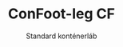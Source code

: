 ---
title: "ConFoot-leg CF"
subtitle: "Standard konténerláb"
mainImage: "/images/products/confoot-leg-cf-main.jpg"
gallery:
  - "/images/products/confoot-leg-cf-1.jpg"
  - "/images/products/confoot-leg-cf-2.jpg"
  - "/images/products/confoot-leg-cf-3.jpg"
shortDescription: "A ConFoot-leg CF a szabványos konténerláb modellünk, amely csökkenti a konténerek mozgatásához és kirakodásához szükséges időt, lehetővé téve, hogy a konténereket kirakodásra várva hagyják, így a sofőröknek nem kell várakozniuk."
technicalDescription: "A CF modell lehetővé teszi, hogy a konténereket további tárolóként használják, miközben bármikor készen állnak a mozgatásra – egyszerűen vezesse a pótkocsit a konténer alá, és az út folytatódik."
videoID: "C2KwnEb-npU"
specifications:
  - name: "Súly"
    value: "24 kg lábonként"
  - name: "Teherbírás"
    value: "34 tonna"
  - name: "Állítási tartomány"
    value: "1 043 mm - 1 448 mm"
  - name: "Anyag"
    value: "Magas minőségű acél"
price: "3.500 EUR"
priceVAT: "4.235 EUR"
pricingNotes: "Tömeges kedvezmények elérhetők. Részletekért vegye fel velünk a kapcsolatot."
buyLink: "/contact"
howToUse: |
  1. Pozícionálja a CF lábat a konténer sarokönteténél
  2. Aktiválja a zárolási mechanizmust
  3. Állítsa be a magasságot szükség szerint 1 043 mm és 1 448 mm között
  4. Ismételje meg minden szükséges sarkon
  5. Engedje le a pótkocsit, és induljon el, így a konténer a lábakon marad
benefits:
  - title: "Időtakarékosság"
    description: "Csökkenti a konténerek mozgatásához és kirakodásához szükséges időt, mivel a konténereket kirakodásra várva lehet hagyni"
  - title: "Sofőr hatékonyság"
    description: "A sofőröknek nem kell várakozniuk kirakodás közben, így más feladatokra is szabadon használhatók"
  - title: "További tárolókapacitás"
    description: "A konténerek útközben további tárolóhelyként is használhatók"
  - title: "Azonnali mozgathatóság"
    description: "A konténerek mindig készen állnak a mozgatásra – egyszerűen vezesse a pótkocsit a konténer alá az út folytatásához"
  - title: "Sokoldalú alkalmazások"
    description: "Alkalmas általános használatra, tárolásra, tartálykonténerekre és különböző iparágakban"
  - title: "Költséghatékonyság"
    description: "Optimalizálja a költségeket és az időfelhasználást a szállítási és tárolási műveletek egyszerűsítésével"
articleContent: |
  ## Mi az a ConFoot-leg CF?

  A ConFoot-leg CF a szabványos konténerláb, melynek célja a szállítás, tárolás és logisztikai műveletek egyszerűsítése. Ez a sokoldalú megoldás csökkenti a konténerek mozgatásához és kirakodásához szükséges időt, lehetővé téve, hogy a konténereket kirakodásra várva lehessen hagyni, így a sofőröknek nem kell várakozniuk. A CF modell átalakítja a szállítmánykonténereket rugalmas, tárolásra alkalmas egységekké, amelyek bármikor készen állnak a mozgatásra.

  ## Fő előnyök a szállítás és logisztika területén

  A ConFoot-leg CF jelentős működési előnyöket kínál a konténerszállítással és logisztikával foglalkozó vállalkozások számára. Azáltal, hogy lehetővé teszi, hogy a konténereket a lábakon várakozva hagyják a kirakodásra, optimalizálható a sofőrök ideje és a járműflotta kihasználtsága. A sofőrök leadhatják a konténereket, és azonnal folytathatják következő feladatukat, megszüntetve a rakodási és kirakodási műveletek során jelentkező költséges várakozási időket.

  Ezen kívül, a CF lábakkal felszerelt konténerek értékes további tárolóhelyként is szolgálhatnak, amikor nem úton vannak. Bármikor készen állnak a mozgatásra – egyszerűen vezessen egy pótkocsit a konténer alá, és folytassa az utat. Ez a sokoldalúság ideálissá teszi a CF-et azok számára, akik javítani kívánják logisztikai hatékonyságukat és tárolási kapacitásukat.

  ## Hogyan működik

  A ConFoot-leg CF biztonságosan rögzül a konténer sarokönteteihez, stabil tartást biztosítva, miközben a konténer rakodáshoz, kirakodáshoz vagy tároláshoz van pozícionálva. A lábak állítható tartománya 1 043 mm-től 1 448 mm-ig terjed, lehetővé téve a sokoldalú elhelyezést különböző üzemeltetési környezetekben. Egy láb súlya 24 kg, így az operátorok számára könnyen kezelhetők, miközben a rendszer jelentős, 34 tonnás teherbírást biztosít.

  A telepítési folyamat egyszerű:
  1. Pozícionálja a CF lábakat a konténer sarokönteteinél
  2. Aktiválja a zárolási mechanizmust a lábak rögzítéséhez
  3. Állítsa be a magasságot az igényeinek megfelelően
  4. Engedje le a pótkocsit és induljon el, miközben a konténer biztonságosan a lábakon marad

  Amikor eljön az idő a konténer mozgatására, egyszerűen vezesse vissza a pótkocsit a konténer alá, rögzítse a konténert a pótkocsira, távolítsa el a lábakat, és folytassa az utat.

  ## A ConFoot-leg CF alkalmazási területei

  ### Szállítmányozó cégek

  A szállítmányozó cégek jelentős előnyökre tehetnek szert a CF járműflotta kihasználtságának optimalizálása révén. A sofőrök a konténereket ügyfélhelyeken tudják leadni, és azonnal folytathatják a következő feladatukat ahelyett, hogy a rakodási/kirakodási műveletekre várakoznának. Ez a hatékonyság nagymértékben növelheti a meglévő pótkocsi flották termelékenységét és csökkentheti a működési költségeket.

  ### Raktározás és elosztás

  A raktározási és elosztási műveleteknél a CF értékes rugalmasságot biztosít a konténerforgalom kezelésében. A konténerek a lábakon ideiglenes tárolóterületekre helyezhetők, további puffert hozva létre a csúcsidei időszakokban. Ez a megközelítés csökkenti a torlódást a rakodási dokkokon, és lehetővé teszi a rakodási és kirakodási műveletek hatékonyabb ütemezését.

  ### Gyártóüzemek

  A gyártóüzemek a CF lábakkal felszerelt konténereket rugalmas, további tárolóként használhatják nyersanyagokra vagy késztermékekre. A konténerek közel történő elhelyezésével az anyagok könnyen hozzáférhetők, amikor szükséges, csökkentve ezzel a kezelési költségeket és javítva a termelési hatékonyságot.

  ### Kiskereskedelmi műveletek

  A kiskereskedelmi vállalkozások a CF lábakat szezonális tárolási megoldásként használhatják, a konténereket stratégiai pontokon elhelyezve a készletgazdálkodás támogatása érdekében a csúcsidei időszakokban. Ez a megközelítés költséghatékony további kapacitást biztosít anélkül, hogy állandó létesítménybővítésre lenne szükség.

  ## Műszaki adatok

  - **Teherbírás**: 34 tonna
  - **Súly**: 24 kg lábonként
  - **Állítási tartomány**: 1 043 mm - 1 448 mm
  - **Anyag**: Magas minőségű, tartós felületkezelésű acél
  - **Kompatibilitás**: Standard szállítmánykonténer saroköntetei

  A ConFoot-leg CF praktikus megoldást kínál a szállítási és tárolási műveletek egyszerűsítésére, lehetővé téve a vállalkozások számára a költségek és az időfelhasználás optimalizálását. Azáltal, hogy lehetővé teszi a konténerek kirakodásra várva hagyását és további tárolóként történő felhasználását, a CF segíti a vállalkozásokat abban, hogy nagyobb hatékonyságot és rugalmasságot érjenek el konténerkezelési folyamataikban.
---